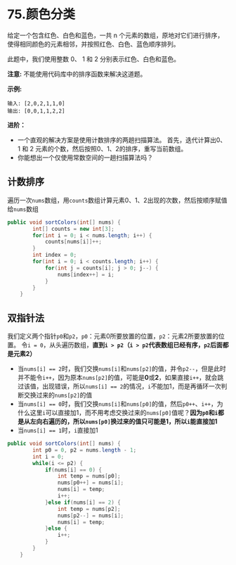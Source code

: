 # 75.颜色分类

给定一个包含红色、白色和蓝色，一共 n 个元素的数组，原地对它们进行排序，使得相同颜色的元素相邻，并按照红色、白色、蓝色顺序排列。

此题中，我们使用整数 0、 1 和 2 分别表示红色、白色和蓝色。

**注意:**
不能使用代码库中的排序函数来解决这道题。

**示例:**

```
输入: [2,0,2,1,1,0]
输出: [0,0,1,1,2,2]
```

**进阶：**

* 一个直观的解决方案是使用计数排序的两趟扫描算法。
  首先，迭代计算出0、1 和 2 元素的个数，然后按照0、1、2的排序，重写当前数组。
* 你能想出一个仅使用常数空间的一趟扫描算法吗？

## 计数排序

遍历一次`nums`数组，用`counts`数组计算元素0、1、2出现的次数，然后按顺序赋值给`nums`数组

```java
public void sortColors(int[] nums) {
        int[] counts = new int[3];
        for(int i = 0; i < nums.length; i++) {
            counts[nums[i]]++;
        }
        int index = 0;
        for(int i = 0; i < counts.length; i++) {
            for(int j = counts[i]; j > 0; j--) {
                nums[index++] = i;
            }
        }
    }
```

## 双指针法

我们定义两个指针`p0`和`p2`，`p0`：元素0所要放置的位置，`p2`：元素2所要放置的位置。
令`i = 0`，从头遍历数组，**直到`i > p2`（`i > p2`代表数组已经有序，`p2`后面都是元素2）**

* 当`nums[i] == 2`时，我们交换`nums[i]`和`nums[p2]`的值，并令`p2--`，但是此时并不能令`i++`，因为原本`nums[p2]`的值，可能是**0**或**2**，如果直接`i++`，就会跳过该值，出现错误，所以`nums[i] == 2`的情况，`i`不能加1，而是再循环一次判断交换过来的`nums[p2]`的值
* 当`nums[i] == 0`时，我们交换`nums[i]`和`nums[p0]`的值，然后`p0++`、`i++`，为什么这里`i`可以直接加1，而不用考虑交换过来的`nums[p0]`值呢？**因为`p0`和`i`都是从左向右遍历的，所以`nums[p0]`换过来的值只可能是1，所以`i`能直接加1**
* 当`nums[i] == 1`时，`i`直接加1

```java
public void sortColors(int[] nums) {
        int p0 = 0, p2 = nums.length - 1;
        int i = 0;
        while(i <= p2) {
            if(nums[i] == 0) {
                int temp = nums[p0];
                nums[p0++] = nums[i];
                nums[i] = temp;
                i++;
            }else if(nums[i] == 2) {
                int temp = nums[p2];
                nums[p2--] = nums[i];
                nums[i] = temp;
            }else {
                i++;
            }
        }
    }
```


